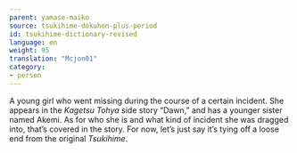 ```yaml
---
parent: yamase-maiko
source: tsukihime-dokuhon-plus-period
id: tsukihime-dictionary-revised
language: en
weight: 95
translation: "Mcjon01"
category:
- person
---
```


A young girl who went missing during the course of a certain incident.
She appears in the *Kagetsu Tohya* side story “Dawn,” and has a younger sister named Akemi.
As for who she is and what kind of incident she was dragged into, that’s covered in the story.
For now, let’s just say it’s tying off a loose end from the original *Tsukihime*.

